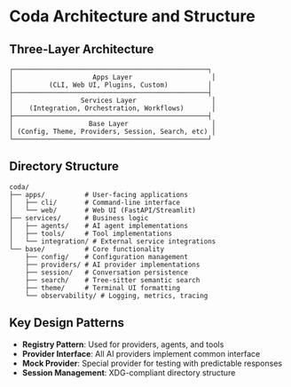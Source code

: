 # Coda Architecture and Structure

## Three-Layer Architecture

```
┌─────────────────────────────────────────────────┐
│                    Apps Layer                    │
│         (CLI, Web UI, Plugins, Custom)          │
├─────────────────────────────────────────────────┤
│                 Services Layer                   │
│    (Integration, Orchestration, Workflows)       │
├─────────────────────────────────────────────────┤
│                   Base Layer                     │
│ (Config, Theme, Providers, Session, Search, etc) │
└─────────────────────────────────────────────────┘
```

## Directory Structure

```
coda/
├── apps/          # User-facing applications
│   ├── cli/       # Command-line interface
│   └── web/       # Web UI (FastAPI/Streamlit)
├── services/      # Business logic
│   ├── agents/    # AI agent implementations
│   ├── tools/     # Tool implementations
│   └── integration/ # External service integrations
└── base/          # Core functionality
    ├── config/    # Configuration management
    ├── providers/ # AI provider implementations
    ├── session/   # Conversation persistence
    ├── search/    # Tree-sitter semantic search
    ├── theme/     # Terminal UI formatting
    └── observability/ # Logging, metrics, tracing
```

## Key Design Patterns
- **Registry Pattern**: Used for providers, agents, and tools
- **Provider Interface**: All AI providers implement common interface
- **Mock Provider**: Special provider for testing with predictable responses
- **Session Management**: XDG-compliant directory structure